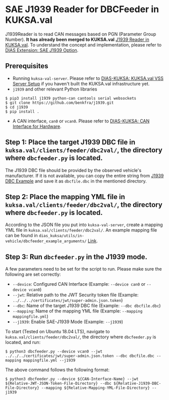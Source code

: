 # SAE J1939 Reader for DBCFeeder in KUKSA.val

J1939Reader is to read CAN messages based on PGN (Parameter Group Number).
**It has already been merged to KUKSA.val** [J1939 Reader in KUKSA.val](https://github.com/eclipse/kuksa.val/blob/master/clients/feeder/dbc2val/j1939reader.py). To understand the concept and implementation, please refer to [DIAS Extension: SAE J1939 Option](https://dias-kuksa-doc.readthedocs.io/en/latest/contents/j1939.html).

## Prerequisites  

* Running `kuksa-val-server`. Please refer to [DIAS-KUKSA: KUKSA.val VSS Server Setup](https://dias-kuksa-doc.readthedocs.io/en/latest/contents/invehicle.html#kuksa-val-kuksa-val-vss-server-setup) if you haven't built the KUKSA.val infrastructure yet.
* `j1939` and other relevant Python libraries
~~~
$ pip3 install j1939 python-can cantools serial websockets
$ git clone https://github.com/benkfra/j1939.git
$ cd j1939
$ pip install .
~~~
* A CAN interface, `can0` or `vcan0`. Please refer to [DIAS-KUKSA: CAN Interface for Hardware](https://dias-kuksa-doc.readthedocs.io/en/latest/contents/hwsetup.html#can-interface-for-hardware).

## Step 1: Place the target J1939 DBC file in `kuksa.val/clients/feeder/dbc2val/`, the directory where `dbcfeeder.py` is located.

The J1939 DBC file should be provided by the observed vehicle's manufacturer. If it is not available, you can copy the entire string from [J1939 DBC Example](https://hackage.haskell.org/package/ecu-0.0.8/src/src/j1939_orig.dbc) and save it as `dbcfile.dbc` in the mentioned directory.

## Step 2: Place the mapping YML file in `kuksa.val/clients/feeder/dbc2val/`, the directory where `dbcfeeder.py` is located.

According to the JSON file you put into `kuksa-val-server`, create a mapping YML file in `kuksa.val/clients/feeder/dbc2val/`. An example mapping file can be found in `dias_kuksa/utils/in-vehicle/dbcfeeder_example_arguments/` [Link](https://github.com/junh-ki/dias_kuksa/blob/master/utils/in-vehicle/dbcfeeder_example_arguments/dias_mapping.yml).

## Step 3: Run `dbcfeeder.py` in the J1939 mode.

A few parameters need to be set for the script to run. Please make sure the following are set correctly:

* `--device`: Configured CAN Interface (Example: `--device can0` or `--device vcan0`)
* `--jwt`: Relative path to the JWT Security token file (Example: `../../../certificates/jwt/super-admin.json.token`)
* `--dbc`: Name of the target J1939 DBC file (Example: `--dbc dbcfile.dbc`)
* `--mapping`: Name of the mapping YML file (Example: `--mapping mappingfile.yml`)
* `--j1939`: Enable SAE-J1939 Mode (Example: `--j1939`)

To start (Tested on Ubuntu 18.04 LTS), navigate to `kuksa.val/clients/feeder/dbc2val/`, the directory where `dbcfeeder.py` is located, and run:
~~~
$ python3 dbcfeeder.py --device vcan0 --jwt ../../../certificates/jwt/super-admin.json.token --dbc dbcfile.dbc --mapping mappingfile.yml --j1939
~~~
The above command follows the following format:
~~~
$ python3 dbcfeeder.py --device ${CAN-Interface-Name} --jwt ${Relative-JWT-JSON-Token-File-Directory} --dbc ${Relative-J1939-DBC-File-Directory} --mapping ${Relative-Mapping-YML-File-Directory} --j1939
~~~
